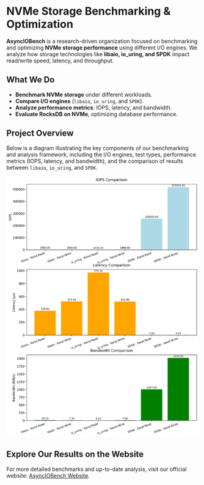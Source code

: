# NVMe Storage Benchmarking & Optimization

**AsyncIOBench** is a research-driven organization focused on benchmarking and optimizing **NVMe storage performance** using different I/O engines. We analyze how storage technologies like **libaio, io_uring, and SPDK** impact read/write speed, latency, and throughput. 

## What We Do
- **Benchmark NVMe storage** under different workloads.
- **Compare I/O engines** (`libaio`, `io_uring`, and `SPDK`).
- **Analyze performance metrics**: IOPS, latency, and bandwidth.
- **Evaluate RocksDB on NVMe**, optimizing database performance.

## Project Overview
Below is a diagram illustrating the key components of our benchmarking and analysis framework, including the I/O engines, test types, performance metrics (IOPS, latency, and bandwidth), and the comparison of results between `libaio`, `io_uring`, and `SPDK`.

![Project Overview](https://github.com/AsyncIOBench/.github/blob/main/overview.png)

## Explore Our Results on the Website

For more detailed benchmarks and up-to-date analysis, visit our official website: [AsyncIOBench Website](https://asynciobench.github.io).
